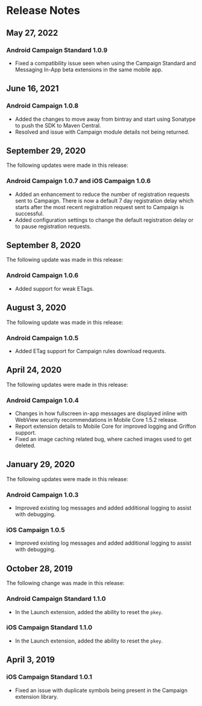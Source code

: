 # Release Notes

## May 27, 2022

### Android Campaign Standard 1.0.9

* Fixed a compatibility issue seen when using the Campaign Standard and Messaging In-App beta extensions in the same mobile app.

## June 16, 2021

### Android Campaign 1.0.8

* Added the changes to move away from bintray and start using Sonatype to push the SDK to Maven Central.
* Resolved and issue with Campaign module details not being returned.

## September 29, 2020

The following updates were made in this release:

### Android Campaign 1.0.7 and iOS Campaign 1.0.6

* Added an enhancement to reduce the number of registration requests sent to Campaign. There is now a default 7 day registration delay which starts after the most recent registration request sent to Campaign is successful.
* Added configuration settings to change the default registration delay or to pause registration requests.

## September 8, 2020

The following update was made in this release:

### Android Campaign 1.0.6

* Added support for weak ETags.

## August 3, 2020

The following update was made in this release:

### Android Campaign 1.0.5

* Added ETag support for Campaign rules download requests.

## April 24, 2020

The following updates were made in this release:

### Android Campaign 1.0.4

* Changes in how fullscreen in-app messages are displayed inline with WebView security recommendations in Mobile Core 1.5.2 release.
* Report extension details to Mobile Core for improved logging and Griffon support.
* Fixed an image caching related bug, where cached images used to get deleted.

## January 29, 2020

The following updates were made in this release:

### Android Campaign 1.0.3

* Improved existing log messages and added additional logging to assist with debugging.

### iOS Campaign 1.0.5

* Improved existing log messages and added additional logging to assist with debugging.

## October 28, 2019

The following change was made in this release:

### Android Campaign Standard 1.1.0

* In the Launch extension, added the ability to reset the `pkey`.

### iOS Campaign Standard 1.1.0

* In the Launch extension, added the ability to reset the `pkey`.

## April 3, 2019

### iOS Campaign Standard 1.0.1

* Fixed an issue with duplicate symbols being present in the Campaign extension library.